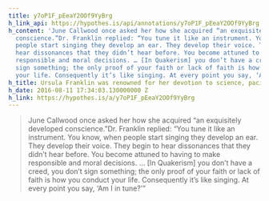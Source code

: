 ```yaml
---
title: y7oP1F_pEeaY2OOf9YyBrg
h_link_api: https://hypothes.is/api/annotations/y7oP1F_pEeaY2OOf9YyBrg
h_content: 'June Callwood once asked her how she acquired “an exquisitely developed
  conscience.”Dr. Franklin replied: “You tune it like an instrument. You know, when
  people start singing they develop an ear. They develop their voice. They begin to
  hear dissonances that they didn’t hear before. You become attuned to having to make
  responsible and moral decisions. … [In Quakerism] you don’t have a creed, you don’t
  sign something; the only proof of your faith or lack of faith is how you conduct
  your life. Consequently it’s like singing. At every point you say, ‘Am I in tune?’”'
h_title: Ursula Franklin was renowned for her devotion to science, pacifism and education
h_date: 2016-08-11 17:34:03.130000000 Z
h_link: https://hypothes.is/a/y7oP1F_pEeaY2OOf9YyBrg
---
```


<blockquote>June Callwood once asked her how she acquired “an exquisitely developed conscience.”Dr. Franklin replied: “You tune it like an instrument. You know, when people start singing they develop an ear. They develop their voice. They begin to hear dissonances that they didn’t hear before. You become attuned to having to make responsible and moral decisions. … [In Quakerism] you don’t have a creed, you don’t sign something; the only proof of your faith or lack of faith is how you conduct your life. Consequently it’s like singing. At every point you say, ‘Am I in tune?’”</blockquote>